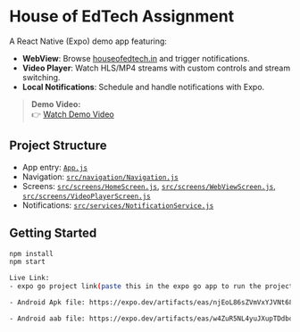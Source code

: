# House of EdTech Assignment

A React Native (Expo) demo app featuring:

- **WebView**: Browse [houseofedtech.in](https://houseofedtech.in/) and trigger notifications.
- **Video Player**: Watch HLS/MP4 streams with custom controls and stream switching.
- **Local Notifications**: Schedule and handle notifications with Expo.

> **Demo Video:**  
👉 [Watch Demo Video](https://asset.cloudinary.com/dfewioop6/c80fbe5b9a3bd814d9919c86da1f7fba)


## Project Structure

- App entry: [`App.js`](App.js )
- Navigation: [`src/navigation/Navigation.js`](src/navigation/Navigation.js )
- Screens: [`src/screens/HomeScreen.js`](src/screens/HomeScreen.js ), [`src/screens/WebViewScreen.js`](src/screens/WebViewScreen.js ), [`src/screens/VideoPlayerScreen.js`](src/screens/VideoPlayerScreen.js )
- Notifications: [`src/services/NotificationService.js`](src/services/NotificationService.js )

## Getting Started

```sh
npm install
npm start

Live Link:
- expo go project link(paste this in the expo go app to run the project) : exp://u.expo.dev/f4d1ec0e-f90d-4920-bd8f-27c595b34e7c/group/1fef2265-bbb0-46ad-b7c6-0bdd03060649

- Android Apk file: https://expo.dev/artifacts/eas/njEoL86sZVmVxYJVNt68Fu.apk

- Android aab file: https://expo.dev/artifacts/eas/w4ZuR5NL4yuJXupTDdbqVD.aab
```